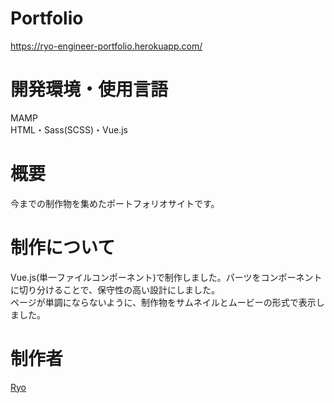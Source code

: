 # Portfolio
https://ryo-engineer-portfolio.herokuapp.com/

# 開発環境・使用言語
MAMP
<br>
HTML・Sass(SCSS)・Vue.js

# 概要
今までの制作物を集めたポートフォリオサイトです。

# 制作について
Vue.js(単一ファイルコンポーネント)で制作しました。パーツをコンポーネントに切り分けることで、保守性の高い設計にしました。
<br>
ページが単調にならないように、制作物をサムネイルとムービーの形式で表示しました。

# 制作者
[Ryo](https://github.com/Ryo-the-Dog/)<br>
